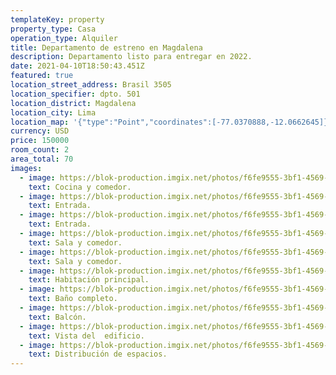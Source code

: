 ```yaml
---
templateKey: property
property_type: Casa
operation_type: Alquiler
title: Departamento de estreno en Magdalena
description: Departamento listo para entregar en 2022.
date: 2021-04-10T18:50:43.451Z
featured: true
location_street_address: Brasil 3505
location_specifier: dpto. 501
location_district: Magdalena
location_city: Lima
location_map: '{"type":"Point","coordinates":[-77.0370888,-12.0662645]}'
currency: USD
price: 150000
room_count: 2
area_total: 70
images:
  - image: https://blok-production.imgix.net/photos/f6fe9555-3bf1-4569-938d-e49f5c76dab6/1615548452_45fa9f09.jpg?w=1070
    text: Cocina y comedor.
  - image: https://blok-production.imgix.net/photos/f6fe9555-3bf1-4569-938d-e49f5c76dab6/1615548423_9d280f51.jpg?w=1070
    text: Entrada.
  - image: https://blok-production.imgix.net/photos/f6fe9555-3bf1-4569-938d-e49f5c76dab6/1615548453_6def4464.jpg?w=1070
    text: Entrada.
  - image: https://blok-production.imgix.net/photos/f6fe9555-3bf1-4569-938d-e49f5c76dab6/1615548453_34b7b929.jpg?w=1070
    text: Sala y comedor.
  - image: https://blok-production.imgix.net/photos/f6fe9555-3bf1-4569-938d-e49f5c76dab6/1615548434_b6c8f64d.jpg?w=1070
    text: Sala y comedor.
  - image: https://blok-production.imgix.net/photos/f6fe9555-3bf1-4569-938d-e49f5c76dab6/1615548447_e4227ab8.jpg?w=1070
    text: Habitación principal.
  - image: https://blok-production.imgix.net/photos/f6fe9555-3bf1-4569-938d-e49f5c76dab6/1615548437_d4dabf12.jpg?w=1070
    text: Baño completo.
  - image: https://blok-production.imgix.net/photos/f6fe9555-3bf1-4569-938d-e49f5c76dab6/1615548453_8029b004.jpg?w=1070
    text: Balcón.
  - image: https://blok-production.imgix.net/photos/f6fe9555-3bf1-4569-938d-e49f5c76dab6/1615548434_63b46266.jpg?w=1070
    text: Vista del  edificio.
  - image: https://blok-production.imgix.net/photos/f6fe9555-3bf1-4569-938d-e49f5c76dab6/1615555988_42d889ef.png?bg=E8F6F7
    text: Distribución de espacios.
---
```

